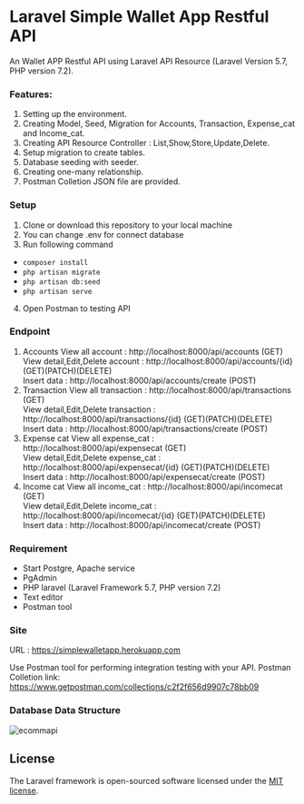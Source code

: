 # Laravel Simple Wallet App Restful API

An Wallet APP Restful API using Laravel API Resource (Laravel Version 5.7, PHP version 7.2).

### Features:
1.	Setting up the environment.
2.  Creating Model, Seed, Migration for Accounts, Transaction, Expense_cat and Income_cat.
3.	Creating API Resource Controller : List,Show,Store,Update,Delete.
4.	Setup migration to create tables.
5.  Database seeding with seeder.
6.  Creating one-many relationship.
7.	Postman Colletion JSON file are provided.


### Setup

1. Clone or download this repository to your local machine
2. You can change .env for connect database
3. Run following command
- <code>composer install</code>
- <code>php artisan migrate</code>
- <code>php artisan db:seed</code>
- <code>php artisan serve</code>
4. Open Postman to testing API

### Endpoint

1. Accounts
View all account : http://localhost:8000/api/accounts (GET)\
View detail,Edit,Delete account : http://localhost:8000/api/accounts/{id} (GET)(PATCH)(DELETE)\
Insert data : http://localhost:8000/api/accounts/create (POST)
2. Transaction
View all transaction : http://localhost:8000/api/transactions (GET)\
View detail,Edit,Delete transaction : http://localhost:8000/api/transactions/{id} (GET)(PATCH)(DELETE)\
Insert data : http://localhost:8000/api/transactions/create (POST)
3. Expense cat
View all expense_cat : http://localhost:8000/api/expensecat (GET)\
View detail,Edit,Delete expense_cat : http://localhost:8000/api/expensecat/{id} (GET)(PATCH)(DELETE)\
Insert data : http://localhost:8000/api/expensecat/create (POST)
4. Income cat
View all income_cat : http://localhost:8000/api/incomecat (GET)\
View detail,Edit,Delete income_cat : http://localhost:8000/api/incomecat/{id} (GET)(PATCH)(DELETE)\
Insert data : http://localhost:8000/api/incomecat/create (POST)

### Requirement

- Start Postgre, Apache service
- PgAdmin
- PHP laravel (Laravel Framework 5.7, PHP version 7.2)
- Text editor
- Postman tool

### Site

URL : https://simplewalletapp.herokuapp.com

Use Postman tool for performing integration testing with your API.
Postman Colletion link: https://www.getpostman.com/collections/c2f2f656d9907c78bb09

### Database Data Structure
![ecommapi](https://raw.githubusercontent.com/zuams/lapo-project/master/Backend%203.png)

## License

The Laravel framework is open-sourced software licensed under the [MIT license](https://opensource.org/licenses/MIT).

